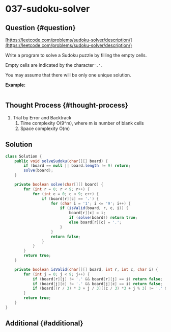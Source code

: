 # 037-sudoku-solver

## Question {#question}

[https://leetcode.com/problems/sudoku-solver/description/](https://leetcode.com/problems/sudoku-solver/description/)

Write a program to solve a Sudoku puzzle by filling the empty cells.

Empty cells are indicated by the character`'.'`.

You may assume that there will be only one unique solution.

**Example:**

```text

```

## Thought Process {#thought-process}

1. Trial by Error and Backtrack
   1. Time complexity O\(9^m\), where m is number of blank cells
   2. Space complexity O\(m\)

## Solution

```java
class Solution {
    public void solveSudoku(char[][] board) {
        if (board == null || board.length != 9) return;
        solve(board);
    }

    private boolean solve(char[][] board) {
        for (int r = 0; r < 9; r++) {
            for (int c = 0; c < 9; c++) {
                if (board[r][c] == '.') {
                    for (char i = '1'; i <= '9'; i++) {
                        if (isValid(board, r, c, i)) {
                            board[r][c] = i;
                            if (solve(board)) return true;
                            else board[r][c] = '.';
                        }
                    }
                    return false;
                }
            }
        }
        return true;
    }

    private boolean isValid(char[][] board, int r, int c, char i) {
        for (int j = 0; j < 9; j++) {
            if (board[r][j] != '.' && board[r][j] == i) return false;
            if (board[j][c] != '.' && board[j][c] == i) return false;
            if (board[(r / 3) * 3 + j / 3][(c / 3) *3 + j % 3] != '.' && board[(r / 3) * 3 + j / 3][(c / 3) *3 + j % 3] == i) return false;
        }
        return true;
    }
}
```

## Additional {#additional}

